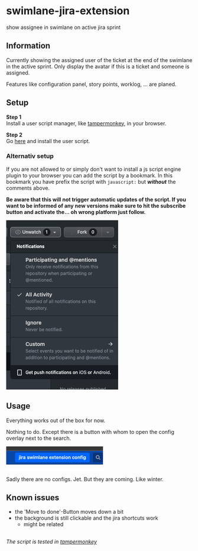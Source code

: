 # swimlane-jira-extension

show assignee in swimlane on active jira sprint

## Information

Currently showing the assigned user of the ticket at the end of the swimlane in the active sprint.
Only display the avatar if this is a ticket and someone is assigned.

Features like configuration panel, story points, worklog, ... are planed.

## Setup

**Step 1**  
Install a user script manager, like [tampermonkey](https://www.tampermonkey.net/), in your browser.

**Step 2**  
Go [here](https://openuserjs.org/scripts/5he1d0r/swimlane_jira_extension) and install the user script.

### Alternativ setup

If you are not allowed to or simply don't want to install a js script engine plugin to your browser you can add the script by a bookmark.
In this bookmark you have prefix the script with `javascript:` but ***without*** the comments above.

**Be aware that this will not trigger automatic updates of the script.
If you want to be informed of any new versions make sure to hit the subscribe button and activate the... oh wrong platform just follow.**

![](/resources/make_sure_to_watch.png)

## Usage

Everything works out of the box for now.

Nothing to do. 
Except there is a button with whom to open the config overlay next to the search.

![](/resources/config_button.png)

Sadly there are no configs.
Jet.
But they are coming.
Like winter.

## Known issues

- the 'Move to done'-Button moves down a bit
- the background is still clickable and the jira shortcuts work
  - might be related

##

*The script is tested in [tampermonkey](https://www.tampermonkey.net/)*
